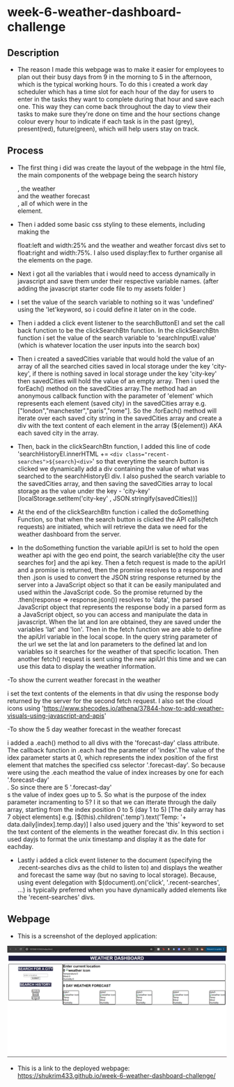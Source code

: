 # week-6-weather-dashboard-challenge

## Description

- The reason I made this webpage was to make it easier for employees to plan out their busy days from 9 in the morning to 5 in the afternoon, which is the typical working hours. To do this i created a work day scheduler which has a time slot for each hour of the day for users to enter in the tasks they want to complete during that hour and save each one. This way they can come back throughout the day to view their tasks to make sure they're done on time and the hour sections change colour every hour to indicate if each task is in the past (grey), present(red), future(green), which will help users stay on track.

## Process

- The first thing i did was create the layout of the webpage in the html file, the main components of the webpage being the search history <aside>, the weather <div> and the weather forecast <div>, all of which were in the <main> element.

- Then i added some basic css styling to these elements, including making the <aside> float:left and width:25% and the weather and weather forcast divs set to float:right and width:75%. I also used display:flex to further organise all the elements on the page.

- Next i got all the variables that i would need to access dynamically in javascript and save them under their respective variable names. (after adding the javascript starter code file to my assets folder )

- I set the value of the search variable to nothing so it was 'undefined' using the 'let'keyword, so i could define it later on in the code.

- Then i added a click event listener to the searchButtonEl and set the call back function to be the clickSearchBtn function. In the clickSearchBtn function i set the value of the search variable to 'searchInputEl.value' (which is whatever location the user inputs into the search box)

- Then i created a savedCities variable that would hold the value of an array of all the searched cities saved in local storage under the key 'city-key', if there is nothing saved in local storage under the key 'city-key' then savedCities will hold the value of an empty array.
Then i used the forEach() method on the savedCities array.The method had an anonymous callback function with the parameter of 'element' which represents each element (saved city) in the savedCities array e.g. ["london","manchester","paris","rome"]. So the .forEach() method will iterate over each saved city string in the savedCities array and create a div with the text content of each element in the array (${element}) AKA each saved city in the array.

- Then, back in the clickSearchBtn function, I added this line of code 'searchHistoryEl.innerHTML += `<div class="recent-searches">${search}<div>`' so that everytime the search button is clicked we dynamically add a div containing the value of what was searched to the searchHistoryEl div. I also pushed the search variable to the savedCities array, and then saving the savedCities array to local storage as the value under the key - 'city-key' [localStorage.setItem('city-key' , JSON.stringify(savedCities))]

- At the end of the clickSearchBtn function i called the doSomething Function, so that when the search button is clicked the API calls(fetch requests) are initiated, which will retrieve the data we need for the weather dashboard from the server.

- In the doSomething function the variable apiUrl is set to hold the open weather api with the geo end point, the search variable[the city the user searches for] and the api key. 
Then a fetch request is made to the apiUrl and a promise is returned, then the promise resolves to a response and then .json is used to convert the JSON string response returned by the server into a JavaScript object so that it can be easily manipulated and used within the JavaScript code. So the promise returned by the .then(response => response.json()) resolves to 'data', the parsed JavaScript object that represents the response body in a parsed form as a JavaScript object, so you can access and manipulate the data in javascript.
When the lat and lon are obtained, they are saved under the variables 'lat' and 'lon'.
Then in the fetch function we are able to define the apiUrl variable in the local scope. In the query string parameter of the url we set the lat and lon parameters to the defined lat and lon variables so it searches for the weather of that specific location. Then another fetch() request is sent using the new apiUrl this time and we can use this data to display the weather information.

-To show the current weather forecast in the weather <div> i set the text contents of the elements in that div using the response body returned by the server for the second fetch request. I also set the cloud icons using 'https://www.shecodes.io/athena/37844-how-to-add-weather-visuals-using-javascript-and-apis'

-To show the 5 day weather forecast in the weather forecast <div> i added a .each() method to all divs with the 'forecast-day' class attribute. The callback function in .each had the parameter of 'index'.The value of the idex parameter starts at 0, which represents the index position of the first element that matches the specified css selector '.forecast-day'. So because were using the .each meathod the value of index increases by one for each '.forecast-day' <div>. So since there are 5 '.forecast-day' <div>s the value of index goes up to 5. So what is the purpose of the index parameter incramenting to 5? I it so that we can itterate through the daily array, starting from the index position 0 to 5 (day 1 to 5) [The daily array has 7 object elements] e.g. [$(this).children('.temp').text('Temp: '+ data.daily[index].temp.day)]
I also used jquery and the 'this' keyword to set the text content of the elements in the weather forecast div. In this section i used dayjs to format the unix timestamp and display it as the date for eachday.                

- Lastly i added a click event listener to the document (specifying the .recent-searches divs as the child to listen to) and displays the weather and forecast the same way (but no saving to local storage). Because, using event delegation with $(document).on('click', '.recent-searches', ...) is typically preferred when you have dynamically added elements like the 'recent-searches' divs.

## Webpage

- This is a screenshot of the deployed application:

![ screenshot of the webpage](./assets/weather%20dashboard.png)


- This is a link to the deployed webpage:
https://shukrim433.github.io/week-6-weather-dashboard-challenge/
